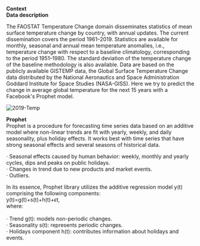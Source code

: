 **Context**<br/>
**Data description**

The FAOSTAT Temperature Change domain disseminates statistics of mean surface temperature change by country, with annual updates. The current dissemination covers the period 1961–2019. Statistics are available for monthly, seasonal and annual mean temperature anomalies, i.e., temperature change with respect to a baseline climatology, corresponding to the period 1951–1980. The standard deviation of the temperature change of the baseline methodology is also available. Data are based on the publicly available GISTEMP data, the Global Surface Temperature Change data distributed by the National Aeronautics and Space Administration Goddard Institute for Space Studies (NASA-GISS). Here we try to predict the change in average global temperature for the next 15 years with a Facebook's Prophet model.

![2019-Temp](https://user-images.githubusercontent.com/50455870/132024754-181f892c-7708-4948-bb70-7cba4e53e56f.jpg)

**Prophet**<br/>
Prophet is a procedure for forecasting time series data based on an additive model where non-linear trends are fit with yearly, weekly, and daily seasonality, plus holiday effects. It works best with time series that have strong seasonal effects and several seasons of historical data. 

· Seasonal effects caused by human behavior: weekly, monthly and yearly cycles, dips and peaks on public holidays.<br/>
· Changes in trend due to new products and market events.<br/>
· Outliers.

In its essence, Prophet library utilizes the additive regression model y(t) comprising the following components:<br/>
y(t)=g(t)+s(t)+h(t)+ϵt,<br/>
where:<br/><br/>
· Trend g(t): models non-periodic changes.<br/>
· Seasonality s(t): represents periodic changes.<br/>
· Holidays component h(t): contributes information about holidays and events.<br/>


